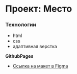 # Проект: Место

### Технологии

* html
* css
* адаптивная верстка

**GithubPages**

* [Ссылка на макет в Figma](https://hakunamatata93.github.io/mesto-project/)



